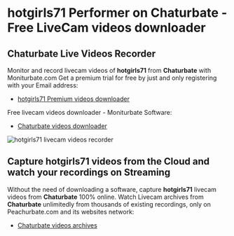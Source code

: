 # hotgirls71 Performer on Chaturbate - Free LiveCam videos downloader

## Chaturbate Live Videos Recorder

Monitor and record livecam videos of **hotgirls71** from **Chaturbate** with Moniturbate.com
Get a premium trial for free by just and only registering with your Email address:
* [hotgirls71 Premium videos downloader](https://moniturbate.com/request-demo-licence-key.html)

Free livecam videos downloader - Moniturbate Software:
* [Chaturbate videos downloader](https://moniturbate.com/moniturbate-download-software.html)

![hotgirls71 livecam videos recorder](https://peachurnet.com/templates/moniturbate-software.png)


## Capture hotgirls71 videos from the Cloud and watch your recordings on Streaming

Without the need of downloading a software, capture **hotgirls71** livecam videos from **Chaturbate** 100% online.
Watch Livecam archives from **Chaturbate** unlimitedly from thousands of existing recordings, only on Peachurbate.com and its websites network:
* [Chaturbate videos archives](https://peachurnet.com/)